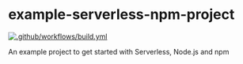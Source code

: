 # example-serverless-npm-project

[![.github/workflows/build.yml](https://github.com/onkar406/example-serverless-npm-project/actions/workflows/build.yml/badge.svg?branch=main&event=status)](https://github.com/onkar406/example-serverless-npm-project/actions/workflows/build.yml)

An example project to get started with Serverless, Node.js and npm

